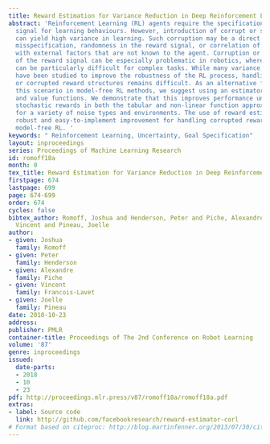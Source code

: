 ```yaml
---
title: Reward Estimation for Variance Reduction in Deep Reinforcement Learning
abstract: 'Reinforcement Learning (RL) agents require the specification of a reward
  signal for learning behaviours. However, introduction of corrupt or stochastic rewards
  can yield high variance in learning. Such corruption may be a direct result of goal
  misspecification, randomness in the reward signal, or correlation of the reward
  with external factors that are not known to the agent. Corruption or stochasticity
  of the reward signal can be especially problematic in robotics, where goal specification
  can be particularly difficult for complex tasks. While many variance reduction techniques
  have been studied to improve the robustness of the RL process, handling such stochastic
  or corrupted reward structures remains difficult. As an alternative for handling
  this scenario in model-free RL methods, we suggest using an estimator for both rewards
  and value functions. We demonstrate that this improves performance under corrupted
  stochastic rewards in both the tabular and non-linear function approximation settings
  for a variety of noise types and environments. The use of reward estimation is a
  robust and easy-to-implement improvement for handling corrupted reward signals in
  model-free RL. '
keywords: " Reinforcement Learning, Uncertainty, Goal Specification"
layout: inproceedings
series: Proceedings of Machine Learning Research
id: romoff18a
month: 0
tex_title: Reward Estimation for Variance Reduction in Deep Reinforcement Learning
firstpage: 674
lastpage: 699
page: 674-699
order: 674
cycles: false
bibtex_author: Romoff, Joshua and Henderson, Peter and Piche, Alexandre and Francois-Lavet,
  Vincent and Pineau, Joelle
author:
- given: Joshua
  family: Romoff
- given: Peter
  family: Henderson
- given: Alexandre
  family: Piche
- given: Vincent
  family: Francois-Lavet
- given: Joelle
  family: Pineau
date: 2018-10-23
address: 
publisher: PMLR
container-title: Proceedings of The 2nd Conference on Robot Learning
volume: '87'
genre: inproceedings
issued:
  date-parts:
  - 2018
  - 10
  - 23
pdf: http://proceedings.mlr.press/v87/romoff18a/romoff18a.pdf
extras:
- label: Source code
  link: http://github.com/facebookresearch/reward-estimator-corl
# Format based on citeproc: http://blog.martinfenner.org/2013/07/30/citeproc-yaml-for-bibliographies/
---
```

